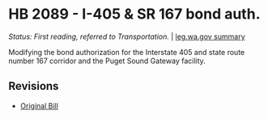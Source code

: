 # HB 2089 - I-405 & SR 167 bond auth.
*Status: First reading, referred to Transportation.* | [leg.wa.gov summary](https://app.leg.wa.gov/billsummary?BillNumber=2089&Year=2021)

Modifying the bond authorization for the Interstate 405 and state route number 167 corridor and the Puget Sound Gateway facility.

## Revisions
* [Original Bill](1/)